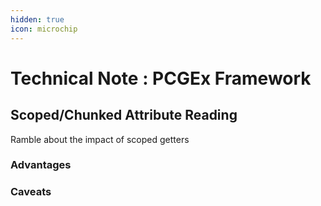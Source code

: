 ```yaml
---
hidden: true
icon: microchip
---
```


# Technical Note : PCGEx Framework

## Scoped/Chunked Attribute Reading

Ramble about the impact of scoped getters

### Advantages

### Caveats
